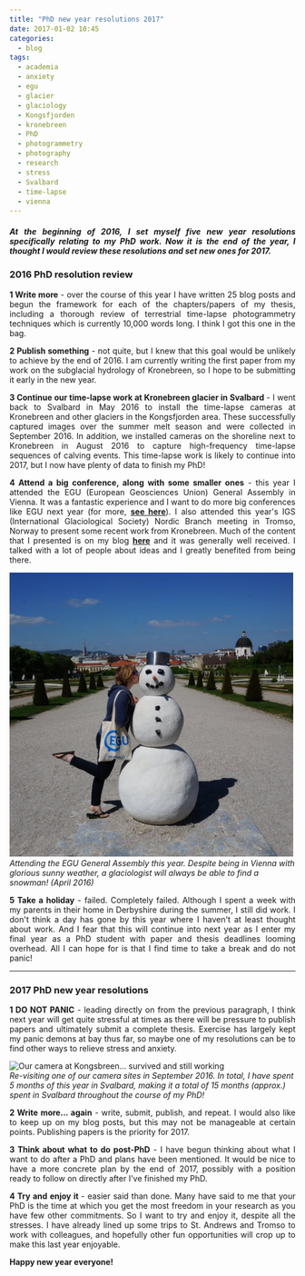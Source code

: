```yaml
---
title: "PhD new year resolutions 2017"
date: 2017-01-02 10:45
categories:
  - blog
tags: 
  - academia
  - anxiety
  - egu
  - glacier
  - glaciology
  - Kongsfjorden
  - kronebreen
  - PhD
  - photogrammetry
  - photography
  - research
  - stress
  - Svalbard
  - time-lapse
  - vienna
---
```

<h5 style="text-align:justify;">At the beginning of 2016, I set myself five new year resolutions specifically relating to my PhD work. Now it is the end of the year, I thought I would review these resolutions and set new ones for 2017.</h5>

<h3>2016 PhD resolution review</h3>

<p style="text-align:justify;"><strong>1 Write more</strong> - over the course of this year I have written 25 blog posts and begun the framework for each of the chapters/papers of my thesis, including a thorough review of terrestrial time-lapse photogrammetry techniques which is currently 10,000 words long. I think I got this one in the bag.</p>

<p style="text-align:justify;"><strong>2 Publish something</strong> - not quite, but I knew that this goal would be unlikely to achieve by the end of 2016. I am currently writing the first paper from my work on the subglacial hydrology of Kronebreen, so I hope to be submitting it early in the new year.</p>

<p style="text-align:justify;"><strong>3 Continue our time-lapse work at Kronebreen glacier in Svalbard</strong> - I went back to Svalbard in May 2016 to install the time-lapse cameras at Kronebreen and other glaciers in the Kongsfjorden area. These successfully captured images over the summer melt season and were collected in September 2016. In addition, we installed cameras on the shoreline next to Kronebreen in August 2016 to capture high-frequency time-lapse sequences of calving events. This time-lapse work is likely to continue into 2017, but I now have plenty of data to finish my PhD!</p>

<p style="text-align:justify;"><strong>4 Attend a big conference, along with some smaller ones</strong> - this year I attended the EGU (European Geosciences Union) General Assembly in Vienna. It was a fantastic experience and I want to do more big conferences like EGU next year (for more, <span style="text-decoration:underline;"><strong><a href="https://pennyhow.github.io/blog/egu16/" target="_blank">see here</a></strong></span>). I also attended this year's IGS (International Glaciological Society) Nordic Branch meeting in Tromso, Norway to present some recent work from Kronebreen. Much of the content that I presented is on my blog <span style="text-decoration:underline;"><strong><a href="https://pennyhow.github.io/blog/phd-update-october-2016/">here</a></strong></span> and it was generally well received. I talked with a lot of people about ideas and I greatly benefited from being there.</p>


<img src="https://github.com/PennyHow/pennyhow.github.io/blob/master/assets/images/vienna_snowman.jpg?raw=true" alt="Attending the EGU General Assembly in Vienna" width="500" align="aligncenter" /><br> *Attending the EGU General Assembly this year. Despite being in Vienna with glorious sunny weather, a glaciologist will always be able to find a snowman! (April 2016)*

<p style="text-align:justify;"><strong>5 Take a holiday</strong> - failed. Completely failed. Although I spent a week with my parents in their home in Derbyshire during the summer, I still did work. I don't think a day has gone by this year where I haven't at least thought about work. And I fear that this will continue into next year as I enter my final year as a PhD student with paper and thesis deadlines looming overhead. All I can hope for is that I find time to take a break and do not panic!</p>

<hr>

<h3>2017 PhD new year resolutions</h3>

<p style="text-align:justify;"><strong>1 DO NOT PANIC</strong> - leading directly on from the previous paragraph, I think next year will get quite stressful at times as there will be pressure to publish papers and ultimately submit a complete thesis. Exercise has largely kept my panic demons at bay thus far, so maybe one of my resolutions can be to find other ways to relieve stress and anxiety.</p>

<img src="hhttps://github.com/PennyHow/pennyhow.github.io/blob/master/assets/images/kongs_cam.jpg?raw=true" alt="Our camera at Kongsbreen... survived and still working" width="1500" align="aligncenter" /><br> *Re-visiting one of our camera sites in September 2016. In total, I have spent 5 months of this year in Svalbard, making it a total of 15 months (approx.) spent in Svalbard throughout the course of my PhD!*

<p style="text-align:justify;"><strong>2 Write more... again</strong> - write, submit, publish, and repeat. I would also like to keep up on my blog posts, but this may not be manageable at certain points. Publishing papers is the priority for 2017.</p>

<p style="text-align:justify;"><strong>3 Think about what to do post-PhD</strong> - I have begun thinking about what I want to do after a PhD and plans have been mentioned. It would be nice to have a more concrete plan by the end of 2017, possibly with a position ready to follow on directly after I've finished my PhD.</p>

<p style="text-align:justify;"><strong>4 Try and enjoy it </strong>- easier said than done. Many have said to me that your PhD is the time at which you get the most freedom in your research as you have few other commitments. So I want to try and enjoy it, despite all the stresses. I have already lined up some trips to St. Andrews and Tromso to work with colleagues, and hopefully other fun opportunities will crop up to make this last year enjoyable.</p>

<p style="text-align:justify;"><strong>Happy new year everyone!</strong></p>
